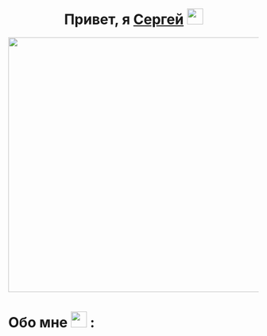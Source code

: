 <h1 align="center">Привет, я <a href="https://daniilshat.ru/" target="_blank">Сергей</a> 
<img src="https://github.com/blackcater/blackcater/raw/main/images/Hi.gif" height="32"/></h1>

<div align="center" dir="auto">
<img align="center" src="https://media.tenor.com/Ch4VFEjuI7IAAAAC/anime-boy.gif" height="512"/>
</div>

<h1 align="left">Обо мне <img src="https://media.tenor.com/9ig5eyk17XEAAAAi/emojis-emoji.gif" height="32"/> : </h1>


